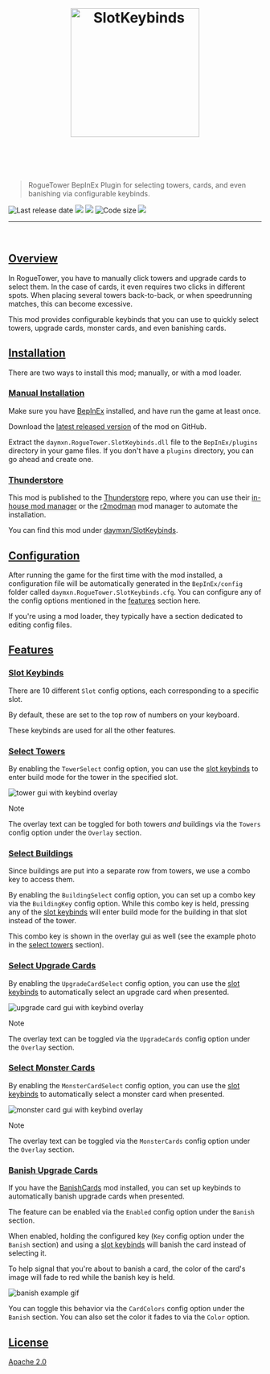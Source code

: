 <h1 align="center">
 <br>
 <br>
<img width="256" src="/images/ctrl.png" alt="SlotKeybinds"/>
 <br>
 <br>
 <br>
</h1>

> RogueTower BepInEx Plugin for selecting towers, cards, and even banishing via configurable keybinds.

<p align="left">
<img alt="Last release date" src="https://img.shields.io/github/release-date/daymxn/RogueTower-SlotKeybinds?label=last%20release">
<a alt="Last commit date" href="https://github.com/daymxn/RogueTower-SlotKeybinds/commits/main/">
<img src="https://img.shields.io/github/last-commit/daymxn/RogueTower-SlotKeybinds/main?style=flat-square"></a>
<a alt="Open issues" href="https://github.com/daymxn/RogueTower-SlotKeybinds/issues">
<img src="https://img.shields.io/github/issues/daymxn/RogueTower-SlotKeybinds?style=flat-square"></a>
<img alt="Code size" src="https://img.shields.io/github/languages/code-size/daymxn/RogueTower-SlotKeybinds?style=flat-square">
<a alt="License" href="https://github.com/daymxn/RogueTower-SlotKeybinds/blob/main/LICENSE">
<img src="https://img.shields.io/github/license/daymxn/RogueTower-SlotKeybinds?style=flat-square"></a>
</p>

---

<br>

## [Overview](#overview)

In RogueTower, you have to manually click towers and upgrade cards to select them. In the case of cards, it even
requires two clicks in different spots. When placing several towers back-to-back, or when speedrunning matches, this can
become excessive.

This mod provides configurable keybinds that you can use to quickly select towers, upgrade cards, monster cards, and
even banishing cards.

## [Installation](#installation)

There are two ways to install this mod; manually, or with a mod loader.

### [Manual Installation](#manual-installation)

Make sure you have [BepInEx](https://docs.bepinex.dev/articles/user_guide/installation/index.html) installed, and have
run the game at least once.

Download the [latest released version](https://github.com/daymxn/RogueTower-SlotKeybinds/releases) of the mod on GitHub.

Extract the `daymxn.RogueTower.SlotKeybinds.dll` file to the `BepInEx/plugins` directory in your game files. If you
don't have a `plugins` directory, you can go ahead and create one.

### [Thunderstore](#thunderstore)

This mod is published to the [Thunderstore](https://thunderstore.io/) repo, where you can use their [in-house mod manager](https://www.overwolf.com/app/thunderstore-thunderstore_mod_manager)
or the [r2modman](https://thunderstore.io/c/rogue-tower/p/ebkr/r2modman/) mod manager to automate the installation.

You can find this mod under [daymxn/SlotKeybinds](https://thunderstore.io/c/rogue-tower/p/daymxn/SlotKeybinds/).

## [Configuration](#configuration)

After running the game for the first time with the mod installed, a configuration file will be automatically generated
in the `BepInEx/config` folder called `daymxn.RogueTower.SlotKeybinds.cfg`. You can configure any of the config options
mentioned in the [features](#features) section here.

If you're using a mod loader, they typically have a section dedicated to editing config files.

## [Features](#features)

### [Slot Keybinds](#slot-keybinds)

There are 10 different `Slot` config options, each corresponding to a specific slot.

By default, these are set to the top row of numbers on your keyboard.

These keybinds are used for all the other features.

### [Select Towers](#select-towers)

By enabling the `TowerSelect` config option, you can use the [slot keybinds](#slot-keybinds) to enter build mode for
the tower in the specified slot.

![tower gui with keybind overlay](/images/keybinds.png)

> [!NOTE]
> The overlay text can be toggled for both towers _and_ buildings via the `Towers` config option under the `Overlay`
> section. 

### [Select Buildings](#select-buildings)

Since buildings are put into a separate row from towers, we use a combo key to access them.

By enabling the `BuildingSelect` config option, you can set up a combo key via the `BuildingKey` config option. While
this combo key is held, pressing any of the [slot keybinds](#slot-keybinds) will enter build mode for the building in
that slot instead of the tower.

This combo key is shown in the overlay gui as well (see the example photo in the [select towers](#select-towers) 
section).

### [Select Upgrade Cards](#select-upgrade-cards)

By enabling the `UpgradeCardSelect` config option, you can use the [slot keybinds](#slot-keybinds) to automatically
select an upgrade card when presented.

![upgrade card gui with keybind overlay](/images/upgrade_card_keybinds.png)

> [!NOTE]
> The overlay text can be toggled via the `UpgradeCards` config option under the `Overlay` section.

### [Select Monster Cards](#select-monster-cards)

By enabling the `MonsterCardSelect` config option, you can use the [slot keybinds](#slot-keybinds) to automatically
select a monster card when presented.

![monster card gui with keybind overlay](/images/monster_card_keybinds.png)

> [!NOTE]
> The overlay text can be toggled via the `MonsterCards` config option under the `Overlay` section.

### [Banish Upgrade Cards](#banish-upgrade-cards)

If you have the [BanishCards](https://github.com/agustinbutrico/BanishCards/tree/main) mod installed, you can set up
keybinds to automatically banish upgrade cards when presented.

The feature can be enabled via the `Enabled` config option under the `Banish` section. 

When enabled, holding the configured key (`Key` config option under the `Banish` section) and using a [slot keybinds](#slot-keybinds)
will banish the card instead of selecting it.

To help signal that you're about to banish a card, the color of the card's image will fade to red while the banish key
is held.

![banish example gif](/images/banish_card.gif)

You can toggle this behavior via the `CardColors` config option under the `Banish` section. You can also set the color
it fades to via the `Color` option.

## [License](#license)

[Apache 2.0](./LICENSE)
